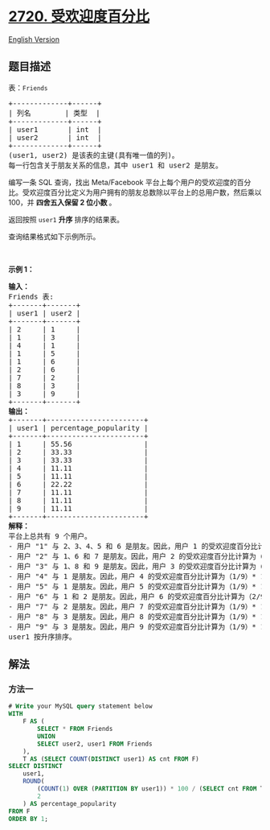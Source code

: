 # [2720. 受欢迎度百分比](https://leetcode.cn/problems/popularity-percentage)

[English Version](/solution/2700-2799/2720.Popularity%20Percentage/README_EN.md)

<!-- tags:数据库 -->

## 题目描述

<!-- 这里写题目描述 -->

<p>表：<code>Friends</code></p>

<pre>
+-------------+------+
| 列名        | 类型  |
+-------------+------+
| user1       | int  |
| user2       | int  |
+-------------+------+
(user1, user2) 是该表的主键(具有唯一值的列)。 
每一行包含关于朋友关系的信息，其中 user1 和 user2 是朋友。 
</pre>

<p>编写一条 SQL 查询，找出 Meta/Facebook 平台上每个用户的受欢迎度的百分比。受欢迎度百分比定义为用户拥有的朋友总数除以平台上的总用户数，然后乘以 100，并&nbsp;<strong>四舍五入保留 2 位小数&nbsp;</strong>。</p>

<p>返回按照 <code>user1</code> <strong>升序</strong> 排序的结果表。</p>

<p>查询结果格式如下示例所示。</p>

<p>&nbsp;</p>

<p><strong class="example">示例 1：</strong></p>

<pre>
<strong>输入：</strong>&nbsp;
Friends 表:
+-------+-------+
| user1 | user2 | 
+-------+-------+
| 2 &nbsp; &nbsp; | 1 &nbsp; &nbsp; | 
| 1 &nbsp; &nbsp; | 3 &nbsp; &nbsp; | 
| 4 &nbsp; &nbsp; | 1 &nbsp; &nbsp; | 
| 1 &nbsp; &nbsp; | 5 &nbsp; &nbsp; | 
| 1 &nbsp; &nbsp; | 6 &nbsp; &nbsp; |
| 2 &nbsp; &nbsp; | 6 &nbsp; &nbsp; | 
| 7 &nbsp; &nbsp; | 2 &nbsp; &nbsp; | 
| 8 &nbsp; &nbsp; | 3&nbsp; &nbsp; &nbsp;| 
| 3 &nbsp; &nbsp; | 9 &nbsp; &nbsp; |  
+-------+-------+
<b>输出：</b>
+-------+-----------------------+
| user1 | percentage_popularity |
+-------+-----------------------+
| 1     | 55.56 &nbsp;  &nbsp; &nbsp; &nbsp; &nbsp; &nbsp; &nbsp; &nbsp;|
| 2     | 33.33 &nbsp;  &nbsp; &nbsp; &nbsp; &nbsp; &nbsp; &nbsp; &nbsp;|
| 3     | 33.33   &nbsp; &nbsp; &nbsp; &nbsp; &nbsp; &nbsp; &nbsp; |
| 4     | 11.11 &nbsp; &nbsp; &nbsp; &nbsp; &nbsp; &nbsp; &nbsp; &nbsp; |
| 5     | 11.11 &nbsp; &nbsp; &nbsp; &nbsp; &nbsp; &nbsp; &nbsp; &nbsp; |
| 6     | 22.22 &nbsp; &nbsp; &nbsp; &nbsp; &nbsp; &nbsp; &nbsp; &nbsp; |
| 7     | 11.11 &nbsp; &nbsp; &nbsp; &nbsp; &nbsp; &nbsp; &nbsp; &nbsp; |
| 8     | 11.11 &nbsp; &nbsp; &nbsp; &nbsp; &nbsp; &nbsp; &nbsp; &nbsp; |
| 9     | 11.11 &nbsp; &nbsp; &nbsp; &nbsp; &nbsp; &nbsp; &nbsp; &nbsp; |
+-------+-----------------------+
<b>解释：</b>
平台上总共有 9 个用户。
- 用户 "1" 与 2、3、4、5 和 6 是朋友。因此，用户 1 的受欢迎度百分比计算为（5/9）* 100 = 55.56。
- 用户 "2" 与 1、6 和 7 是朋友。因此，用户 2 的受欢迎度百分比计算为（3/9）* 100 = 33.33。
- 用户 "3" 与 1、8 和 9 是朋友。因此，用户 3 的受欢迎度百分比计算为（3/9）* 100 = 33.33。
- 用户 "4" 与 1 是朋友。因此，用户 4 的受欢迎度百分比计算为（1/9）* 100 = 11.11。
- 用户 "5" 与 1 是朋友。因此，用户 5 的受欢迎度百分比计算为（1/9）* 100 = 11.11。
- 用户 "6" 与 1 和 2 是朋友。因此，用户 6 的受欢迎度百分比计算为（2/9）* 100 = 22.22。
- 用户 "7" 与 2 是朋友。因此，用户 7 的受欢迎度百分比计算为（1/9）* 100 = 11.11。
- 用户 "8" 与 3 是朋友。因此，用户 8 的受欢迎度百分比计算为（1/9）* 100 = 11.11。
- 用户 "9" 与 3 是朋友。因此，用户 9 的受欢迎度百分比计算为（1/9）* 100 = 11.11。 
user1 按升序排序。</pre>

## 解法

### 方法一

<!-- tabs:start -->

```sql
# Write your MySQL query statement below
WITH
    F AS (
        SELECT * FROM Friends
        UNION
        SELECT user2, user1 FROM Friends
    ),
    T AS (SELECT COUNT(DISTINCT user1) AS cnt FROM F)
SELECT DISTINCT
    user1,
    ROUND(
        (COUNT(1) OVER (PARTITION BY user1)) * 100 / (SELECT cnt FROM T),
        2
    ) AS percentage_popularity
FROM F
ORDER BY 1;
```

<!-- tabs:end -->

<!-- end -->
